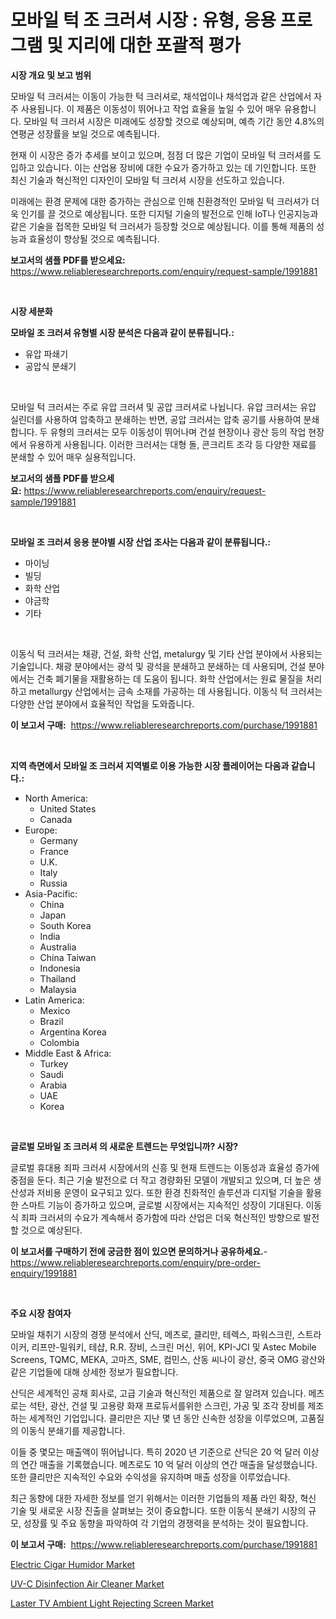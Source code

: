<p><h1>모바일 턱 조 크러셔 시장 : 유형, 응용 프로그램 및 지리에 대한 포괄적 평가</h1></p><p><strong>시장 개요 및 보고 범위</strong></p>
<p><p>모바일 턱 크러셔는 이동이 가능한 턱 크러셔로, 채석업이나 채석업과 같은 산업에서 자주 사용됩니다. 이 제품은 이동성이 뛰어나고 작업 효율을 높일 수 있어 매우 유용합니다. 모바일 턱 크러셔 시장은 미래에도 성장할 것으로 예상되며, 예측 기간 동안 4.8%의 연평균 성장률을 보일 것으로 예측됩니다. </p><p>현재 이 시장은 증가 추세를 보이고 있으며, 점점 더 많은 기업이 모바일 턱 크러셔를 도입하고 있습니다. 이는 산업용 장비에 대한 수요가 증가하고 있는 데 기인합니다. 또한 최신 기술과 혁신적인 디자인이 모바일 턱 크러셔 시장을 선도하고 있습니다. </p><p>미래에는 환경 문제에 대한 증가하는 관심으로 인해 친환경적인 모바일 턱 크러셔가 더욱 인기를 끌 것으로 예상됩니다. 또한 디지털 기술의 발전으로 인해 IoT나 인공지능과 같은 기술을 접목한 모바일 턱 크러셔가 등장할 것으로 예상됩니다. 이를 통해 제품의 성능과 효율성이 향상될 것으로 예측됩니다.</p></p>
<p><strong>보고서의 샘플 PDF를 받으세요:</strong> <a href="https://www.reliableresearchreports.com/enquiry/request-sample/1991881">https://www.reliableresearchreports.com/enquiry/request-sample/1991881</a></p>
<p>&nbsp;</p>
<p><strong>시장 세분화</strong></p>
<p><strong>모바일 조 크러셔 유형별 시장 분석은 다음과 같이 분류됩니다.:</strong></p>
<p><ul><li>유압 파쇄기</li><li>공압식 분쇄기</li></ul></p>
<p>&nbsp;</p>
<p><p>모바일 턱 크러셔는 주로 유압 크러셔 및 공압 크러셔로 나뉩니다. 유압 크러셔는 유압 실린더를 사용하여 압축하고 분쇄하는 반면, 공압 크러셔는 압축 공기를 사용하여 분쇄합니다. 두 유형의 크러셔는 모두 이동성이 뛰어나며 건설 현장이나 광산 등의 작업 현장에서 유용하게 사용됩니다. 이러한 크러셔는 대형 돌, 콘크리트 조각 등 다양한 재료를 분쇄할 수 있어 매우 실용적입니다.</p></p>
<p><strong>보고서의 샘플 PDF를 받으세요:</strong>&nbsp;<a href="https://www.reliableresearchreports.com/enquiry/request-sample/1991881">https://www.reliableresearchreports.com/enquiry/request-sample/1991881</a></p>
<p>&nbsp;</p>
<p><strong> 모바일 조 크러셔 응용 분야별 시장 산업 조사는 다음과 같이 분류됩니다.:</strong></p>
<p><ul><li>마이닝</li><li>빌딩</li><li>화학 산업</li><li>야금학</li><li>기타</li></ul></p>
<p>&nbsp;</p>
<p><p>이동식 턱 크러셔는 채광, 건설, 화학 산업, metalurgy 및 기타 산업 분야에서 사용되는 기술입니다. 채광 분야에서는 광석 및 광석을 분쇄하고 분쇄하는 데 사용되며, 건설 분야에서는 건축 폐기물을 재활용하는 데 도움이 됩니다. 화학 산업에서는 원료 물질을 처리하고 metallurgy 산업에서는 금속 소재를 가공하는 데 사용됩니다. 이동식 턱 크러셔는 다양한 산업 분야에서 효율적인 작업을 도와줍니다.</p></p>
<p><strong>이 보고서 구매:</strong>&nbsp; <a href="https://www.reliableresearchreports.com/purchase/1991881">https://www.reliableresearchreports.com/purchase/1991881</a></p>
<p>&nbsp;</p>
<p><strong>지역 측면에서 모바일 조 크러셔 지역별로 이용 가능한 시장 플레이어는 다음과 같습니다.:</strong></p>
<p><ul>
    <li>
        North America:
        <ul>
            <li>United States</li>
            <li>Canada</li>
        </ul>
    </li>
    <li>
        Europe:
        <ul>
            <li>Germany</li>
            <li>France</li>
            <li>U.K.</li>
            <li>Italy</li>
            <li>Russia</li>
        </ul>
    </li>
    <li>
        Asia-Pacific:
        <ul>
            <li>China</li>
            <li>Japan</li>
            <li>South Korea</li>
            <li>India</li>
            <li>Australia</li>
            <li>China Taiwan</li>
            <li>Indonesia</li>
            <li>Thailand</li>
            <li>Malaysia</li>
        </ul>
    </li>
    <li>
        Latin America:
        <ul>
            <li>Mexico</li>
            <li>Brazil</li>
            <li>Argentina Korea</li>
            <li>Colombia</li>
        </ul>
    </li>
    <li>
        Middle East & Africa:
        <ul>
            <li>Turkey</li>
            <li>Saudi</li>
            <li>Arabia</li>
            <li>UAE</li>
            <li>Korea</li>
        </ul>
    </li>
    </ul></p>
<p>&nbsp;</p>
<p><strong>글로벌 모바일 조 크러셔 의 새로운 트렌드는 무엇입니까? 시장?</strong></p>
<p><p>글로벌 휴대용 죄파 크러셔 시장에서의 신흥 및 현재 트렌드는 이동성과 효율성 증가에 중점을 둔다. 최근 기술 발전으로 더 작고 경량화된 모델이 개발되고 있으며, 더 높은 생산성과 저비용 운영이 요구되고 있다. 또한 환경 친화적인 솔루션과 디지털 기술을 활용한 스마트 기능이 증가하고 있으며, 글로벌 시장에서는 지속적인 성장이 기대된다. 이동식 죄파 크러셔의 수요가 계속해서 증가함에 따라 산업은 더욱 혁신적인 방향으로 발전할 것으로 예상된다.</p></p>
<p><strong>이 보고서를 구매하기 전에 궁금한 점이 있으면 문의하거나 공유하세요.</strong>- <a href="https://www.reliableresearchreports.com/enquiry/pre-order-enquiry/1991881">https://www.reliableresearchreports.com/enquiry/pre-order-enquiry/1991881</a></p>
<p>&nbsp;</p>
<p><strong>주요 시장 참여자</strong></p>
<p><p>모바일 채취기 시장의 경쟁 분석에서 산딕, 메츠로, 클리만, 테렉스, 파워스크린, 스트라이커, 리프만-밀워키, 테샵, R.R. 장비, 스크린 머신, 위어, KPI-JCI 및 Astec Mobile Screens, TQMC, MEKA, 고마츠, SME, 컴민스, 산동 씨나이 광산, 중국 OMG 광산와 같은 기업들에 대해 상세한 정보가 필요합니다.</p><p>산딕은 세계적인 공채 회사로, 고급 기술과 혁신적인 제품으로 잘 알려져 있습니다. 메츠로는 석탄, 광산, 건설 및 고용량 화재 프로듀서를위한 스크린, 가공 및 조각 장비를 제조하는 세계적인 기업입니다. 클리만은 지난 몇 년 동안 신속한 성장을 이루었으며, 고품질의 이동식 분쇄기를 제공합니다.</p><p>이들 중 몇모는 매출액이 뛰어납니다. 특히 2020 년 기준으로 산딕은 20 억 달러 이상의 연간 매출을 기록했습니다. 메츠로도 10 억 달러 이상의 연간 매출을 달성했습니다. 또한 클리만은 지속적인 수요와 수익성을 유지하며 매출 성장을 이루었습니다.</p><p>최근 동향에 대한 자세한 정보를 얻기 위해서는 이러한 기업들의 제품 라인 확장, 혁신 기술 및 새로운 시장 진출을 살펴보는 것이 중요합니다. 또한 이동식 분쇄기 시장의 규모, 성장률 및 주요 동향을 파악하여 각 기업의 경쟁력을 분석하는 것이 필요합니다.</p></p>
<p><strong>이 보고서 구매:</strong>&nbsp;&nbsp;<a href="https://www.reliableresearchreports.com/purchase/1991881">https://www.reliableresearchreports.com/purchase/1991881</a></p>
<p><p><a href="https://github.com/guneycigdem35/Market-Research-Report-List-2/blob/main/electric-cigar-humidor-market.md">Electric Cigar Humidor Market</a></p><p><a href="https://github.com/mabutironaldo/Market-Research-Report-List-3/blob/main/uv-c-disinfection-air-cleaner-market.md">UV-C Disinfection Air Cleaner Market</a></p><p><a href="https://github.com/biheemgalvinlouises6hokrh3h/Market-Research-Report-List-1/blob/main/laster-tv-ambient-light-rejecting-screen-market.md">Laster TV Ambient Light Rejecting Screen Market</a></p></p>
